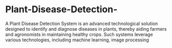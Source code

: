 # Plant-Disease-Detection-
A Plant Disease Detection System is an advanced technological solution designed to identify and diagnose diseases in plants, thereby aiding farmers and agronomists in maintaining healthy crops. Such systems leverage various technologies, including machine learning, image processing

